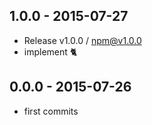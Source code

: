 

## 1.0.0 - 2015-07-27
- Release v1.0.0 / npm@v1.0.0
- implement :cat2:

## 0.0.0 - 2015-07-26
- first commits